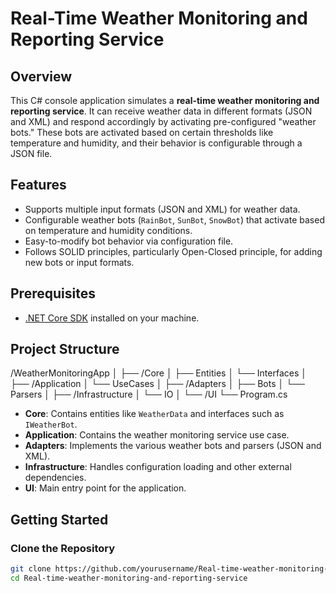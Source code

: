 # Real-Time Weather Monitoring and Reporting Service

## Overview

This C# console application simulates a **real-time weather monitoring and reporting service**. It can receive weather data in different formats (JSON and XML) and respond accordingly by activating pre-configured "weather bots." These bots are activated based on certain thresholds like temperature and humidity, and their behavior is configurable through a JSON file.

## Features

- Supports multiple input formats (JSON and XML) for weather data.
- Configurable weather bots (`RainBot`, `SunBot`, `SnowBot`) that activate based on temperature and humidity conditions.
- Easy-to-modify bot behavior via configuration file.
- Follows SOLID principles, particularly Open-Closed principle, for adding new bots or input formats.

## Prerequisites

- [.NET Core SDK](https://dotnet.microsoft.com/download) installed on your machine.

## Project Structure

/WeatherMonitoringApp │ ├── /Core │ ├── Entities │ └── Interfaces │ ├── /Application │ └── UseCases │ ├── /Adapters │ ├── Bots │ └── Parsers │ ├── /Infrastructure │ └── IO │ └── /UI └── Program.cs


- **Core**: Contains entities like `WeatherData` and interfaces such as `IWeatherBot`.
- **Application**: Contains the weather monitoring service use case.
- **Adapters**: Implements the various weather bots and parsers (JSON and XML).
- **Infrastructure**: Handles configuration loading and other external dependencies.
- **UI**: Main entry point for the application.

## Getting Started

### Clone the Repository

```bash
git clone https://github.com/yourusername/Real-time-weather-monitoring-and-reporting-service.git
cd Real-time-weather-monitoring-and-reporting-service
